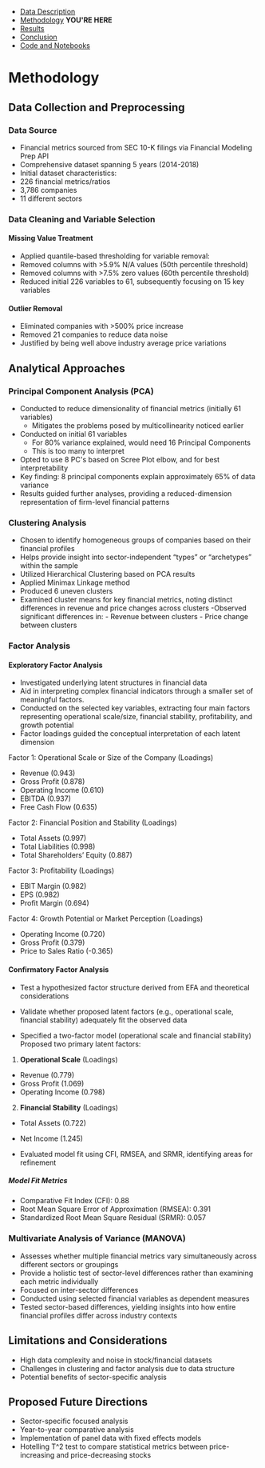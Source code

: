 
- [Data Description](data.md)
- [Methodology](methodology.md) **YOU'RE HERE**
- [Results](results.md)
- [Conclusion](conclusions.md)
- [Code and Notebooks]()



# Methodology

## Data Collection and Preprocessing
### Data Source
- Financial metrics sourced from SEC 10-K filings via Financial Modeling Prep API
- Comprehensive dataset spanning 5 years (2014-2018)
- Initial dataset characteristics:
 - 226 financial metrics/ratios
 - 3,786 companies
 - 11 different sectors

### Data Cleaning and Variable Selection
#### Missing Value Treatment
- Applied quantile-based thresholding for variable removal:
 - Removed columns with >5.9% N/A values (50th percentile threshold)
 - Removed columns with >7.5% zero values (60th percentile threshold)
- Reduced initial 226 variables to 61, subsequently focusing on 15 key variables

#### Outlier Removal
- Eliminated companies with >500% price increase
 - Removed 21 companies to reduce data noise
 - Justified by being well above industry average price variations

## Analytical Approaches

### Principal Component Analysis (PCA)
- Conducted to reduce dimensionality of financial metrics (initially 61 variables)
   - Mitigates the problems posed by multicollinearity noticed earlier
- Conducted on initial 61 variables
   - For 80% variance explained, would need 16 Principal Components
   - This is too many to interpret
- Opted to use 8 PC's based on Scree Plot elbow, and for best interpretability
- Key finding: 8 principal components explain approximately 65% of data variance
- Results guided further analyses, providing a reduced-dimension representation of firm-level financial patterns

### Clustering Analysis
- Chosen to identify homogeneous groups of companies based on their financial profiles
- Helps provide insight into sector-independent “types” or “archetypes” within the sample
- Utilized Hierarchical Clustering based on PCA results
- Applied Minimax Linkage method
- Produced 6 uneven clusters
- Examined cluster means for key financial metrics, noting distinct differences in revenue and price changes across clusters
    -Observed significant differences in:
       - Revenue between clusters
       - Price change between clusters

### Factor Analysis
#### Exploratory Factor Analysis
- Investigated underlying latent structures in financial data
- Aid in interpreting complex financial indicators through a smaller set of meaningful factors.
- Conducted on the selected key variables, extracting four main factors representing operational scale/size, financial stability, profitability, and growth potential
- Factor loadings guided the conceptual interpretation of each latent dimension

Factor 1: Operational Scale or Size of the Company (Loadings)
  - Revenue (0.943)
  - Gross Profit (0.878)
  - Operating Income (0.610)
  - EBITDA (0.937)
  - Free Cash Flow (0.635)

Factor 2: Financial Position and Stability (Loadings)
  - Total Assets (0.997)
  - Total Liabilities (0.998)
  - Total Shareholders’ Equity (0.887)

Factor 3: Profitability (Loadings)
  - EBIT Margin (0.982)
  - EPS (0.982)
  - Profit Margin (0.694)

Factor 4: Growth Potential or Market Perception (Loadings)
  - Operating Income (0.720)
  - Gross Profit (0.379)
  - Price to Sales Ratio (-0.365)

#### Confirmatory Factor Analysis

- Test a hypothesized factor structure derived from EFA and theoretical considerations
- Validate whether proposed latent factors (e.g., operational scale, financial stability) adequately fit the observed data

- Specified a two-factor model (operational scale and financial stability)
Proposed two primary latent factors:

1. **Operational Scale** (Loadings)
  - Revenue (0.779)
  - Gross Profit (1.069)
  - Operating Income (0.798)

2. **Financial Stability** (Loadings)
  - Total Assets (0.722)
  - Net Income (1.245)

- Evaluated model fit using CFI, RMSEA, and SRMR, identifying areas for refinement

##### Model Fit Metrics
- Comparative Fit Index (CFI): 0.88
- Root Mean Square Error of Approximation (RMSEA): 0.391
- Standardized Root Mean Square Residual (SRMR): 0.057

### Multivariate Analysis of Variance (MANOVA)
- Assesses whether multiple financial metrics vary simultaneously across different sectors or groupings
- Provide a holistic test of sector-level differences rather than examining each metric individually
- Focused on inter-sector differences
- Conducted using selected financial variables as dependent measures
- Tested sector-based differences, yielding insights into how entire financial profiles differ across industry contexts


## Limitations and Considerations
- High data complexity and noise in stock/financial datasets
- Challenges in clustering and factor analysis due to data structure
- Potential benefits of sector-specific analysis

## Proposed Future Directions
- Sector-specific focused analysis
- Year-to-year comparative analysis
- Implementation of panel data with fixed effects models
- Hotelling T^2 test to compare statistical metrics between price-increasing and price-decreasing stocks
